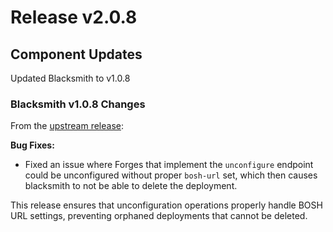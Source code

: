 # Release v2.0.8

## Component Updates

Updated Blacksmith to v1.0.8

### Blacksmith v1.0.8 Changes

From the [upstream release](https://github.com/blacksmith-community/blacksmith/releases/tag/v1.0.8):

**Bug Fixes:**
- Fixed an issue where Forges that implement the `unconfigure` endpoint could be unconfigured without proper `bosh-url` set, which then causes blacksmith to not be able to delete the deployment.

This release ensures that unconfiguration operations properly handle BOSH URL settings, preventing orphaned deployments that cannot be deleted.